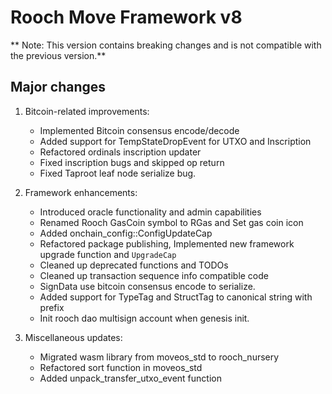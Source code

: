 # Rooch Move Framework v8

** Note: This version contains breaking changes and is not compatible with the previous version.**

## Major changes

1. Bitcoin-related improvements:
   - Implemented Bitcoin consensus encode/decode
   - Added support for TempStateDropEvent for UTXO and Inscription
   - Refactored ordinals inscription updater
   - Fixed inscription bugs and skipped op return
   - Fixed Taproot leaf node serialize bug.

2. Framework enhancements:
   - Introduced oracle functionality and admin capabilities
   - Renamed Rooch GasCoin symbol to RGas and Set gas coin icon
   - Added onchain_config::ConfigUpdateCap
   - Refactored package publishing, Implemented new framework upgrade function and `UpgradeCap`
   - Cleaned up deprecated functions and TODOs
   - Cleaned up transaction sequence info compatible code
   - SignData use bitcoin consensus encode to serialize.
   - Added support for TypeTag and StructTag to canonical string with prefix
   - Init rooch dao multisign account when genesis init.

3. Miscellaneous updates:
   - Migrated wasm library from moveos_std to rooch_nursery
   - Refactored sort function in moveos_std
   - Added unpack_transfer_utxo_event function